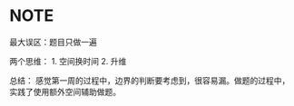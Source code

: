 # NOTE

最大误区：题目只做一遍

两个思维：
    1. 空间换时间
    2. 升维

总结：
    感觉第一周的过程中，边界的判断要考虑到，很容易漏。做题的过程中，实践了使用额外空间辅助做题。

  

